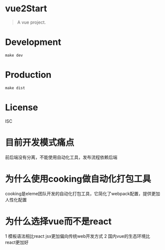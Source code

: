 # vue2Start
> A vue project.

# Development

```shell
make dev
```

# Production
```
make dist
```

# License
ISC
# 目前开发模式痛点
前后端没有分离，不能使用自动化工具，发布流程依赖后端
# 为什么使用cooking做自动化打包工具
cooking是eleme团队开发的自动化打包工具，它简化了webpack配置，提供更加人性化配置
# 为什么选择vue而不是react
1 模板语法相比react jsx更加偏向传统web开发方式
2 国内vue的生态环境比react更加好
  
